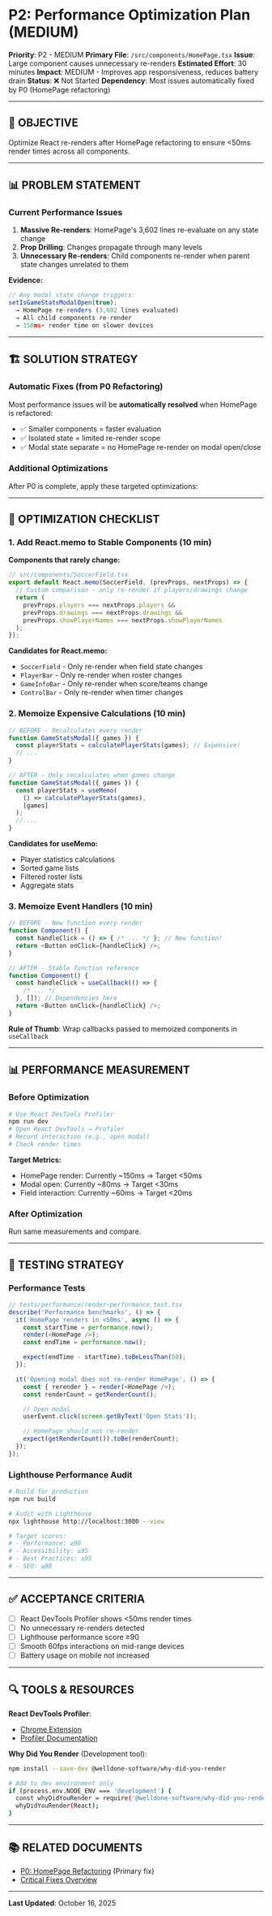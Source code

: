 # P2: Performance Optimization Plan (MEDIUM)

**Priority**: P2 - MEDIUM
**Primary File**: `/src/components/HomePage.tsx`
**Issue**: Large component causes unnecessary re-renders
**Estimated Effort**: 30 minutes
**Impact**: MEDIUM - Improves app responsiveness, reduces battery drain
**Status**: ❌ Not Started
**Dependency**: Most issues automatically fixed by P0 (HomePage refactoring)

---

## 🎯 OBJECTIVE

Optimize React re-renders after HomePage refactoring to ensure <50ms render times across all components.

---

## 📊 PROBLEM STATEMENT

### Current Performance Issues

1. **Massive Re-renders**: HomePage's 3,602 lines re-evaluate on any state change
2. **Prop Drilling**: Changes propagate through many levels
3. **Unnecessary Re-renders**: Child components re-render when parent state changes unrelated to them

**Evidence:**
```typescript
// Any modal state change triggers:
setIsGameStatsModalOpen(true);
  → HomePage re-renders (3,602 lines evaluated)
  → All child components re-render
  → 150ms+ render time on slower devices
```

---

## 🏗️ SOLUTION STRATEGY

### Automatic Fixes (from P0 Refactoring)

Most performance issues will be **automatically resolved** when HomePage is refactored:

- ✅ Smaller components = faster evaluation
- ✅ Isolated state = limited re-render scope
- ✅ Modal state separate = no HomePage re-render on modal open/close

### Additional Optimizations

After P0 is complete, apply these targeted optimizations:

---

## 📝 OPTIMIZATION CHECKLIST

### 1. Add React.memo to Stable Components (10 min)

**Components that rarely change:**

```typescript
// src/components/SoccerField.tsx
export default React.memo(SoccerField, (prevProps, nextProps) => {
  // Custom comparison - only re-render if players/drawings change
  return (
    prevProps.players === nextProps.players &&
    prevProps.drawings === nextProps.drawings &&
    prevProps.showPlayerNames === nextProps.showPlayerNames
  );
});
```

**Candidates for React.memo:**
- `SoccerField` - Only re-render when field state changes
- `PlayerBar` - Only re-render when roster changes
- `GameInfoBar` - Only re-render when score/teams change
- `ControlBar` - Only re-render when timer changes

### 2. Memoize Expensive Calculations (10 min)

```typescript
// BEFORE - Recalculates every render
function GameStatsModal({ games }) {
  const playerStats = calculatePlayerStats(games); // Expensive!
  // ...
}

// AFTER - Only recalculates when games change
function GameStatsModal({ games }) {
  const playerStats = useMemo(
    () => calculatePlayerStats(games),
    [games]
  );
  // ...
}
```

**Candidates for useMemo:**
- Player statistics calculations
- Sorted game lists
- Filtered roster lists
- Aggregate stats

### 3. Memoize Event Handlers (10 min)

```typescript
// BEFORE - New function every render
function Component() {
  const handleClick = () => { /* ... */ }; // New function!
  return <Button onClick={handleClick} />;
}

// AFTER - Stable function reference
function Component() {
  const handleClick = useCallback(() => {
    /* ... */
  }, []); // Dependencies here
  return <Button onClick={handleClick} />;
}
```

**Rule of Thumb**: Wrap callbacks passed to memoized components in `useCallback`

---

## 📊 PERFORMANCE MEASUREMENT

### Before Optimization

```bash
# Use React DevTools Profiler
npm run dev
# Open React DevTools → Profiler
# Record interaction (e.g., open modal)
# Check render times
```

**Target Metrics:**
- HomePage render: Currently ~150ms → Target <50ms
- Modal open: Currently ~80ms → Target <30ms
- Field interaction: Currently ~60ms → Target <20ms

### After Optimization

Run same measurements and compare.

---

## 🧪 TESTING STRATEGY

### Performance Tests

```typescript
// tests/performance/render-performance.test.tsx
describe('Performance benchmarks', () => {
  it('HomePage renders in <50ms', async () => {
    const startTime = performance.now();
    render(<HomePage />);
    const endTime = performance.now();

    expect(endTime - startTime).toBeLessThan(50);
  });

  it('Opening modal does not re-render HomePage', () => {
    const { rerender } = render(<HomePage />);
    const renderCount = getRenderCount();

    // Open modal
    userEvent.click(screen.getByText('Open Stats'));

    // HomePage should not re-render
    expect(getRenderCount()).toBe(renderCount);
  });
});
```

### Lighthouse Performance Audit

```bash
# Build for production
npm run build

# Audit with Lighthouse
npx lighthouse http://localhost:3000 --view

# Target scores:
# - Performance: ≥90
# - Accessibility: ≥95
# - Best Practices: ≥95
# - SEO: ≥90
```

---

## ✅ ACCEPTANCE CRITERIA

- [ ] React DevTools Profiler shows <50ms render times
- [ ] No unnecessary re-renders detected
- [ ] Lighthouse performance score ≥90
- [ ] Smooth 60fps interactions on mid-range devices
- [ ] Battery usage on mobile not increased

---

## 🔍 TOOLS & RESOURCES

**React DevTools Profiler**:
- [Chrome Extension](https://chrome.google.com/webstore/detail/react-developer-tools)
- [Profiler Documentation](https://react.dev/reference/react/Profiler)

**Why Did You Render** (Development tool):
```bash
npm install --save-dev @welldone-software/why-did-you-render

# Add to dev environment only
if (process.env.NODE_ENV === 'development') {
  const whyDidYouRender = require('@welldone-software/why-did-you-render');
  whyDidYouRender(React);
}
```

---

## 📚 RELATED DOCUMENTS

- [P0: HomePage Refactoring](./P0-HomePage-Refactoring-Plan.md) (Primary fix)
- [Critical Fixes Overview](../../CRITICAL_FIXES_REQUIRED.md)

---

**Last Updated**: October 16, 2025
